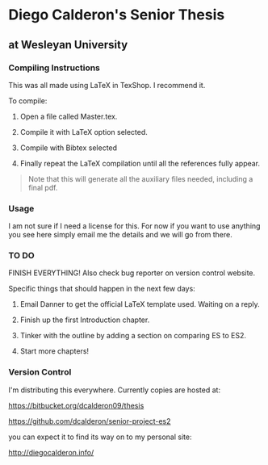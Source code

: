 # Diego Calderon's Senior Thesis #
## at Wesleyan University ##
### Compiling Instructions ###
This was all made using LaTeX in TexShop. I recommend it.

To compile:

1. Open a file called Master.tex.

2. Compile it with LaTeX option selected.

3. Compile with Bibtex selected

4. Finally repeat the LaTeX compilation until all the references
fully appear.


> Note that this will generate all the auxiliary files needed, including a final pdf.

### Usage ###
I am not sure if I need a license for this. For now if you want to use anything you see here simply email me the details and we will go from there.

### TO DO ###
FINISH EVERYTHING!
Also check bug reporter on version control website.

Specific things that should happen in the next few days:

1. Email Danner to get the official LaTeX template used. 
Waiting on a reply.

2. Finish up the first Introduction chapter.

3. Tinker with the outline by adding a section on comparing ES to ES2.

4. Start more chapters!

### Version Control ###
I'm distributing this everywhere. Currently copies are hosted at:

https://bitbucket.org/dcalderon09/thesis

https://github.com/dcalderon/senior-project-es2

you can expect it to find its way on to my personal site:

http://diegocalderon.info/

